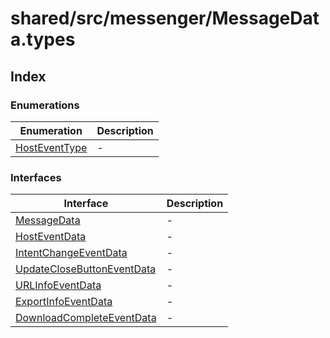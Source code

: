 # shared/src/messenger/MessageData.types

## Index

### Enumerations

| Enumeration | Description |
| ------ | ------ |
| [HostEventType](enumerations/HostEventType.md) | - |

### Interfaces

| Interface | Description |
| ------ | ------ |
| [MessageData](interfaces/MessageData.md) | - |
| [HostEventData](interfaces/HostEventData.md) | - |
| [IntentChangeEventData](interfaces/IntentChangeEventData.md) | - |
| [UpdateCloseButtonEventData](interfaces/UpdateCloseButtonEventData.md) | - |
| [URLInfoEventData](interfaces/URLInfoEventData.md) | - |
| [ExportInfoEventData](interfaces/ExportInfoEventData.md) | - |
| [DownloadCompleteEventData](interfaces/DownloadCompleteEventData.md) | - |
